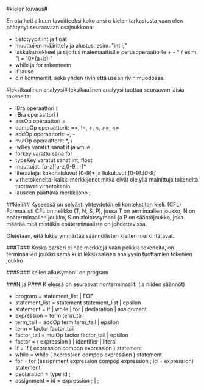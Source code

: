 #kielen kuvaus#

En ota heti alkuun tavoitteeksi koko ansi c kielen tarkastusta vaan olen päätynyt seuraavaan osajoukkoon:
 * tietotyypit int ja float
 * muuttujien määrittely ja alustus. esim. "int i;"
 * laskulausekkeet ja sijoitus matemaattisille perusoperaatioille + - * / esim. "i = 10*(a+b);"
 * while ja for rakenteetn
 * if lause
 * c:n kommentit. sekä yhden rivin että usean rivin muodossa.


#leksikaalinen analyysi#
leksikaalinen analyysi tuottaa seuraavan laisia tokeneita:
 * lBra operaattori (
 * rBra operaattori )
 * assOp operaattori = 
 * compOp operaattorit: ==, !=, >, <, >=, <=
 * addOp operaattorit: +, -
 * mulOp operaattorit: *, /
 * iwKey varatut sanat if ja while
 * forkey varattu sana for
 * typeKey varatut sanat int, float
 * muuttujat: [a-z][a-z,0-9,_-]*
 * literaaleja: kokonaisluvut [0-9]* ja liukuluvut [0-9]*.[0-9]*
 * virhetokeneita: kaikki merkkijonot mitkä eivät ole yllä mainittuja tokeneita
   tuottavat virhetokenin.
 * lauseen päättävä merkkijono ;

##kieli##
Kyseessä on selvästi yhteydetön eli kontekstiton kieli. (CFL) Formaalisti CFL on
nelikko (T, N, S, P), jossa T on terminaalien joukko, N on epäterminaalien joukko, S
on aloitussymboli ja P on sääntöjoukko, joka määrää mitä mistäkin epäterminaalista
on johdettavissa.

Oletetaan, että lukija ymmärtää säännöllisten kielten merkintätavat.

###T###
Koska parseri ei näe merkkejä vaan pelkkiä tokeneita, on terminaalien joukko sama
kuin leksikaalisen analyysin tuottamien tokenien joukko

###S###
keilen alkusymboli on program

###N ja P###
Kielessä on seuraavat nonterminaalit: (ja niiden säännöt)
 * program         = statement_list | EOF
 * statement_list  = statement statement_list | epsilon       
 * statement       = if | while | for | declaration | assignment
 * expression      = term term_tail
 * term_tail       = addOp term term_tail | epsilon
 * term            = factor factor_tail
 * factor_tail     = mulOp factor factor_tail | epsilon
 * factor          = ( expression ) | identifier | literal
 * if              = if ( expression compop expression ) statement
 * while           = while ( expression compop expression ) statement
 * for             = for (assignment expression compop expression ; id = expression) statement
 * declaration     = type id ; 
 * assignment      = id = expression ; | ;
